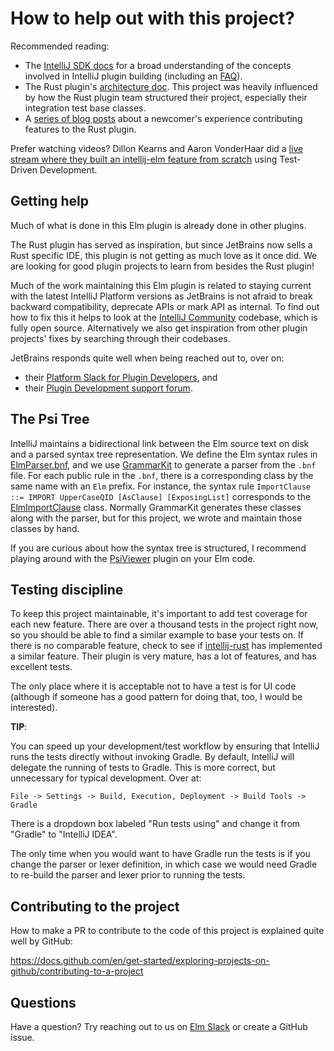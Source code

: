 How to help out with this project?
==================================

Recommended reading:

- The [IntelliJ SDK docs](https://www.jetbrains.org/intellij/sdk/docs/intro/welcome.html) for a broad understanding of the concepts involved in IntelliJ plugin building (including an [FAQ](https://plugins.jetbrains.com/docs/intellij/faq.html)).
- The Rust plugin's [architecture doc](https://github.com/intellij-rust/intellij-rust/blob/master/ARCHITECTURE.md). This project was heavily influenced by how the Rust plugin team structured their project, especially their integration test base classes.
- A [series of blog posts](https://kobzol.github.io/) about a newcomer's experience contributing features to the Rust plugin.  

Prefer watching videos? Dillon Kearns and Aaron VonderHaar did a [live stream where they built an intellij-elm feature from scratch](https://www.youtube.com/watch?v=8ihh7HNXlaU) using Test-Driven Development.


## Getting help

Much of what is done in this Elm plugin is already done in other plugins.

The Rust plugin has served as inspiration, but since JetBrains now sells a Rust specific IDE, this plugin is not getting as much love as it once did.
We are looking for good plugin projects to learn from besides the Rust plugin!

Much of the work maintaining this Elm plugin is related to staying current with the latest IntelliJ Platform versions as JetBrains is not afraid to break backward compatibility, deprecate APIs or mark API as internal.
To find out how to fix this it helps to look at the [IntelliJ Community](https://github.com/JetBrains/intellij-community) codebase, which is fully open source.
Alternatively we also get inspiration from other plugin projects' fixes by searching through their codebases.

JetBrains responds quite well when being reached out to, over on:
* their [Platform Slack for Plugin Developers](https://intellij-support.jetbrains.com/hc/en-us/community/posts/360006494439--ANN-JetBrains-Platform-Slack-for-Plugin-Developers), and
* their [Plugin Development support forum](https://intellij-support.jetbrains.com/hc/en-us/community/topics/200366979-IntelliJ-IDEA-Open-API-and-Plugin-Development).


## The Psi Tree

IntelliJ maintains a bidirectional link between the Elm source text on disk and a parsed syntax tree representation. We define the Elm syntax rules in [ElmParser.bnf](../src/main/grammars/ElmParser.bnf), and we use [GrammarKit](https://github.com/JetBrains/Grammar-Kit) to generate a parser from the `.bnf` file.
For each public rule in the `.bnf`, there is a corresponding class by the same name with an `Elm` prefix. For instance, the syntax rule `ImportClause ::= IMPORT UpperCaseQID [AsClause] [ExposingList]` corresponds to the [ElmImportClause](../src/main/kotlin/org/elm/lang/core/psi/elements/ElmImportClause.kt) class.
Normally GrammarKit generates these classes along with the parser, but for this project, we wrote and maintain those classes by hand.  

If you are curious about how the syntax tree is structured, I recommend playing around with the [PsiViewer](https://plugins.jetbrains.com/plugin/227-psiviewer) plugin on your Elm code.


## Testing discipline

To keep this project maintainable, it's important to add test coverage for each new feature. There are over a thousand tests in the project right now, so you should be able to find a similar example to base your tests on.
If there is no comparable feature, check to see if [intellij-rust](https://github.com/intellij-rust/intellij-rust) has implemented a similar feature. Their plugin is very mature, has a lot of features, and has excellent tests.
  
The only place where it is acceptable not to have a test is for UI code (although if someone has a good pattern for doing that, too, I would be interested).

**TIP**:

You can speed up your development/test workflow by ensuring that IntelliJ runs the tests directly without invoking Gradle.
By default, IntelliJ will delegate the running of tests to Gradle. This is more correct, but unnecessary for typical development.
Over at:
 
`File -> Settings -> Build, Execution, Deployment -> Build Tools -> Gradle`

There is a dropdown box labeled "Run tests using" and change it from "Gradle" to "IntelliJ IDEA".
 
The only time when you would want to have Gradle run the tests is if you change the parser or lexer definition, in which case we would need Gradle to re-build the parser and lexer prior to running the tests.


## Contributing to the project

How to make a PR to contribute to the code of this project is explained quite well by GitHub:

https://docs.github.com/en/get-started/exploring-projects-on-github/contributing-to-a-project


## Questions

Have a question? Try reaching out to us on [Elm Slack](https://elmlang.herokuapp.com/) or create a GitHub issue. 
